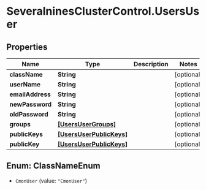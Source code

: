 # SeveralninesClusterControl.UsersUser

## Properties

Name | Type | Description | Notes
------------ | ------------- | ------------- | -------------
**className** | **String** |  | [optional] 
**userName** | **String** |  | [optional] 
**emailAddress** | **String** |  | [optional] 
**newPassword** | **String** |  | [optional] 
**oldPassword** | **String** |  | [optional] 
**groups** | [**[UsersUserGroups]**](UsersUserGroups.md) |  | [optional] 
**publicKeys** | [**[UsersUserPublicKeys]**](UsersUserPublicKeys.md) |  | [optional] 
**publicKey** | [**[UsersUserPublicKeys]**](UsersUserPublicKeys.md) |  | [optional] 



## Enum: ClassNameEnum


* `CmonUser` (value: `"CmonUser"`)




